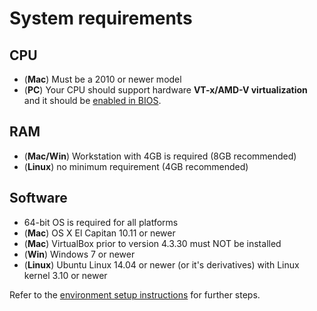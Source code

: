 # System requirements

## CPU

- (**Mac**) Must be a 2010 or newer model
- (**PC**) Your CPU should support hardware **VT-x/AMD-V virtualization** and it should be [enabled in BIOS](https://access.redhat.com/documentation/en-US/Red_Hat_Enterprise_Linux/6/html/Virtualization_Administration_Guide/sect-Virtualization-Troubleshooting-Enabling_Intel_VT_and_AMD_V_virtualization_hardware_extensions_in_BIOS.html).

## RAM

- (**Mac/Win**) Workstation with 4GB is required (8GB recommended)
- (**Linux**) no minimum requirement (4GB recommended)

## Software

- 64-bit OS is required for all platforms
- (**Mac**) OS X El Capitan 10.11 or newer
- (**Mac**) VirtualBox prior to version 4.3.30 must NOT be installed
- (**Win**) Windows 7 or newer
- (**Linux**) Ubuntu Linux 14.04 or newer (or it's derivatives) with Linux kernel 3.10 or newer


Refer to the [environment setup instructions](docksal-env-setup.md) for further steps.
